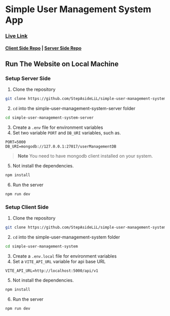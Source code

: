 # Simple User Management System App

### [Live Link](https://simple-user-management-system.netlify.app/)

#### [Client Side Repo](https://github.com/StepAsideLiL/simple-user-management-system) | [Server Side Repo](https://github.com/StepAsideLiL/simple-user-management-system-server)

## Run The Website on Local Machine

### Setup Server Side

1. Clone the repository

```bash
git clone https://github.com/StepAsideLiL/simple-user-management-system-server.git
```

2. `cd` into the simple-user-management-system-server folder

```bash
cd simple-user-management-system-server
```

3. Create a `.env` file for environment variables
4. Set two variable `PORT` and `DB_URI` variables, such as.

```env
PORT=5000
DB_URI=mongodb://127.0.0.1:27017/userManagementDB
```

> **Note**
> You need to have mongodb client installed on your system.

5. Not install the dependencies.

```bash
npm install
```

6. Run the server

```bash
npm run dev
```

### Setup Client Side

1. Clone the repository

```bash
git clone https://github.com/StepAsideLiL/simple-user-management-system.git
```

2. `cd` into the simple-user-management-system folder

```bash
cd simple-user-management-system
```

3. Create a `.env.local` file for environment variables
4. Set a `VITE_API_URL` variable for api base URL

```env
VITE_API_URL=http://localhost:5000/api/v1
```

5. Not install the dependencies.

```bash
npm install
```

6. Run the server

```bash
npm run dev
```
